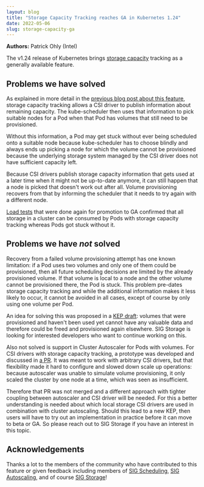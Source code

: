 ```yaml
---
layout: blog
title: "Storage Capacity Tracking reaches GA in Kubernetes 1.24"
date: 2022-05-06
slug: storage-capacity-ga
---
```


 **Authors:** Patrick Ohly (Intel)

The v1.24 release of Kubernetes brings [storage capacity](/docs/concepts/storage/storage-capacity/)
tracking as a generally available feature.

## Problems we have solved

As explained in more detail in the [previous blog post about this
feature](/blog/2021/04/14/local-storage-features-go-beta/), storage capacity
tracking allows a CSI driver to publish information about remaining
capacity. The kube-scheduler then uses that information to pick suitable nodes
for a Pod when that Pod has volumes that still need to be provisioned.

Without this information, a Pod may get stuck without ever being scheduled onto
a suitable node because kube-scheduler has to choose blindly and always ends up
picking a node for which the volume cannot be provisioned because the
underlying storage system managed by the CSI driver does not have sufficient
capacity left.

Because CSI drivers publish storage capacity information that gets used at a
later time when it might not be up-to-date anymore, it can still happen that a
node is picked that doesn't work out after all. Volume provisioning recovers
from that by informing the scheduler that it needs to try again with a
different node.

[Load
tests](https://github.com/kubernetes-csi/csi-driver-host-path/blob/master/docs/storage-capacity-tracking.md)
that were done again for promotion to GA confirmed that all storage in a
cluster can be consumed by Pods with storage capacity tracking whereas Pods got
stuck without it.

## Problems we have *not* solved

Recovery from a failed volume provisioning attempt has one known limitation: if a Pod
uses two volumes and only one of them could be provisioned, then all future
scheduling decisions are limited by the already provisioned volume. If that
volume is local to a node and the other volume cannot be provisioned there, the
Pod is stuck. This problem pre-dates storage capacity tracking and while the
additional information makes it less likely to occur, it cannot be avoided in
all cases, except of course by only using one volume per Pod.

An idea for solving this was proposed in a [KEP
draft](https://github.com/kubernetes/enhancements/pull/1703): volumes that were
provisioned and haven't been used yet cannot have any valuable data and
therefore could be freed and provisioned again elsewhere. SIG Storage is
looking for interested developers who want to continue working on this.

Also not solved is support in Cluster Autoscaler for Pods with volumes. For CSI
drivers with storage capacity tracking, a prototype was developed and discussed
in [a PR](https://github.com/kubernetes/autoscaler/pull/3887). It was meant to
work with arbitrary CSI drivers, but that flexibility made it hard to configure
and slowed down scale up operations: because autoscaler was unable to simulate
volume provisioning, it only scaled the cluster by one node at a time, which
was seen as insufficient.

Therefore that PR was not merged and a different approach with tighter coupling
between autoscaler and CSI driver will be needed. For this a better
understanding is needed about which local storage CSI drivers are used in
combination with cluster autoscaling. Should this lead to a new KEP, then users
will have to try out an implementation in practice before it can move to beta
or GA. So please reach out to SIG Storage if you have an interest in this
topic.

## Acknowledgements

Thanks a lot to the members of the community who have contributed to this
feature or given feedback including members of [SIG
Scheduling](https://github.com/kubernetes/community/tree/master/sig-scheduling),
[SIG
Autoscaling](https://github.com/kubernetes/community/tree/master/sig-autoscaling),
and of course [SIG
Storage](https://github.com/kubernetes/community/tree/master/sig-storage)!
